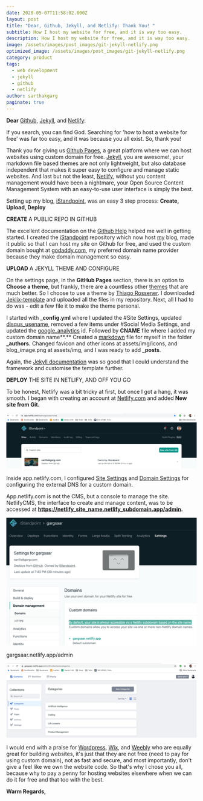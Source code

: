 ```yaml
---
date: 2020-05-07T11:58:02.000Z
layout: post
title: "Dear, Github, Jekyll, and Netlify: Thank You! "
subtitle: How I host my website for free, and it is way too easy.
description: How I host my website for free, and it is way too easy.
image: /assets/images/post_images/git-jekyll-netlify.png
optimized_image: /assets/images/post_images/git-jekyll-netlify.png
category: product
tags:
  - web development
  - jekyll
  - github
  - netlify
author: sarthakgarg
paginate: true
---
```

**Dear** [Github](https://github.com/about), [Jekyll](https://jekyllrb.com/), and [Netlify](https://www.netlifycms.org/):

If you search, you can find God. Searching for 'how to host a website for free' was far too easy, and it was because you all exist. So, thank you!

Thank you for giving us [Github Pages](https://pages.github.com/), a great platform where we can host websites using custom domain for free. [Jekyll](https://jekyllrb.com/), you are awesome!,  your markdown file based themes are not only lightweight, but also database independent that makes it super easy to configure and manage static websites. And last but not the least, [Netlify](https://www.netlifycms.org/), without you content management would have been a nightmare, your Open Source Content Management System with an easy-to-use user interface is simply the best.  

Setting up my blog, [iStandpoint](https://sarthakgarg.com/), was an easy 3 step process: **Create, Upload, Deploy**

**CREATE** A PUBLIC REPO IN GITHUB

The excellent documentation on the [Github Help](https://help.github.com/en/github/working-with-github-pages/creating-a-github-pages-site) helped me well in getting started. I created the [iStandpoint](https://github.com/gargsaar/iStandpoint) repository which now host [my](https://sarthakgarg.com/) blog, made it public so that I can host my site on Github for free, and used the custom domain bought at [godaddy.com](https://www.godaddy.com/), my preferred domain name provider because they make domain management so easy. 

**UPLOAD** A JEKYLL THEME AND CONFIGURE

On the settings page, in the **GitHub Pages** section, there is an option to **Choose a theme**, but frankly, there are a countless other [themes](https://jekyllrb.com/docs/themes/) that are much better. So I choose to use a theme by [Thiago Rossener](https://rossener.com/). I downloaded [Jeklix-template](https://github.com/thiagorossener/jekflix-template) and uploaded all the files in my repository. Next, all I had to do was - edit a few file it to make the theme personal.

I started with **_config.yml** where I updated the #Site Settings, updated [disqus_usename](https://disqus.com/), removed a few items under #Social Media Settings, and updated the [google_analytics](https://analytics.withgoogle.com/) id. Followed by **CNAME** file where I added my custom domain name**.** Created a [markdown](https://www.markdownguide.org/getting-started/) file for myself in the folder **_authors.** Changed favicon and other icons at assets/img/icons, and blog_image.png at assets/img, and I was ready to add **_posts**.

Again, the [Jekyll documentation](https://jekyllrb.com/docs/) was so good that I could understand the framework and customise the template further.

**DEPLOY** THE SITE IN NETLIFY,  AND OFF YOU GO

To be honest, Netlify was a bit tricky at first, but once I got a hang, it was smooth. I began with creating an account at [Netlify.com](https://www.netlify.com/) and added **New site from Git.**

![netlify-add-new-site-from-git](/assets/images/post_images/netlify-add-new-site.png "netlify-add-new-site-from-git")

Inside app.netlify.com, I configured [Site Settings](https://www.netlify.com/blog/2020/04/02/a-step-by-step-guide-jekyll-4.0-on-netlify/) and [Domain Settings](<Configure external DNS for a custom domain>) for configuring the external DNS for a custom domain. 

App.netlify.com is not the CMS, but a console to manage the site. NetlifyCMS, the interface to create and manage content, was to be accessed at **https://netlify_site_name.netlify_subdomain.app/admin.** 

![netlify-domain-settings](/assets/images/post_images/netlify-domain-settings.png "netlify-domain-settings")

gargsaar.netlify.app/admin

![netlifycms](/assets/images/post_images/netlifycms.png "netlifycms")

I would end with a praise for [Wordpress](https://wordpress.org/), [Wix](https://www.wix.com/), and [Weebly](https://www.weebly.com/in) who are equally great for building websites, it's just that they are not free (need to pay for using custom domain), not as fast and secure, and most importantly, don't give a feel like we own the website code.  So that's why I chose you all, because why to pay a penny for hosting websites elsewhere when we can do it for free and that too with the best.

**Warm Regards,**